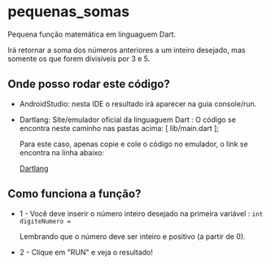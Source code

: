 # pequenas_somas

Pequena função matemática em linguaguem Dart.

Irá retornar a soma dos números anteriores a um inteiro desejado, 
mas somente os que forem divisiveis por 3 e 5.

## Onde posso rodar este código?

- AndroidStudio: nesta IDE o resultado irá aparecer na guia console/run.

- Dartlang: Site/emulador oficial da linguaguem Dart :
    O código se encontra neste caminho nas pastas acima: [ lib/main.dart ];
    
    Para este caso, apenas copie e cole o código no emulador, o link se encontra na linha abaixo: 
    
  [Dartlang](dartpad.dartlang.org)

## Como funciona a função?

- 1 - Você deve inserir o número inteiro desejado na primeira variável : ``` int digiteNumero = ```

    Lembrando que o número deve ser inteiro e positivo (a partir de 0).

- 2 - Clique em "RUN" e veja o resultado!
